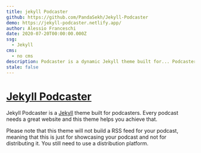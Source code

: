 ```yaml
---
title: jekyll Podcaster
github: https://github.com/PandaSekh/Jekyll-Podcaster
demo: https://jekyll-podcaster.netlify.app/
author: Alessio Franceschi
date: 2020-07-20T00:00:00.000Z
ssg:
  - Jekyll
cms:
  - no cms
description: Podcaster is a dynamic Jekyll theme built for... Podcasters!
stale: false
---
```


# [Jekyll Podcaster](https://jekyll-podcaster.netlify.app/)
Jekyll Podcaster is a [Jekyll](https://jekyllrb.com) theme built for podcasters. Every podcast needs a great website and this theme helps you achieve that.

Please note that this theme will not build a RSS feed for your podcast, meaning that this is just for showcasing your podcast and not for distributing it. You still need to use a distribution platform.